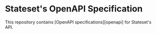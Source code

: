 # Stateset's OpenAPI Specification

This repository contains [OpenAPI specifications][openapi] for Stateset's API.


